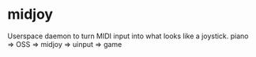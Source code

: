 # midjoy

Userspace daemon to turn MIDI input into what looks like a joystick.
piano => OSS => midjoy => uinput => game
